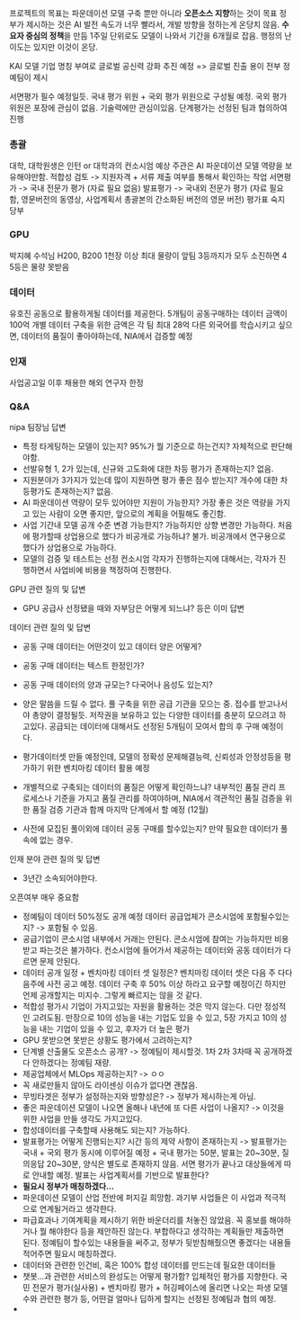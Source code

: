 프로젝트의 목표는 파운데이션 모델 구축 뿐만 아니라 **오픈소스 지향**하는 것이 목표
정부가 제시하는 것은 AI 발전 속도가 너무 빨라서, 개발 방향을 정하는게 온당치 않음. **수요자 중심의 정책**을 만듬
1주일 단위로도 모델이 나와서 기간을 6개월로 잡음. 행정의 난이도는 있지만 이것이 온당.

KAI 모델 기업 명칭 부여로 글로벌 공신력 강화 추진 예정 => 글로벌 진출 용이
전부 정예팀이 제시

서면평가 필수 예정일듯. 국내 평가 위원 + 국외 평가 위원으로 구성될 예정.
국외 평가 위원은 포장에 관심이 없음. 기술력에만 관심이있음.
단계평가는 선정된 팀과 협의하여 진행

### 총괄
대학, 대학원생은 인턴 or 대학과의 컨소시엄 예상
주관은 AI 파운데이션 모델 역량을 보유해야만함.
적합성 검토 -> 지원자격 + 서류 제출 여부를 통해서 확인하는 작업
서면평가 -> 국내 전문가 평가 (자료 필요 없음)
발표평가 -> 국내외 전문가 평가 (자료 필요함, 영문버전의 동영상, 사업계획서 총괄본의 간소화된 버전의 영문 버전)
평가표 숙지 당부

### GPU
박지혜 수석님
H200, B200 1천장 이상
최대 물량이 앞팀 3등까지가 모두 소진하면 4 5등은 물량 못받음

### 데이터
유호진 
공동으로 활용하게될 데이터를 제공한다.
5개팀이 공동구매하는 데이터 금액이 100억
개별 데이터 구축을 위한 금액은 각 팀 최대 28억
다른 외국어를 학습시키고 싶으면, 
데이터의 품질이 좋아야하는데, NIA에서 검증할 예정

### 인재
사업공고일 이후 채용한 해외 연구자 한정

### Q&A
nipa 팀장님 답변 
- 특정 타게팅하는 모델이 있는지? 95%가 뭘 기준으로 하는건지? 자체적으로 판단해야함.
- 선발유형 1, 2가 있는데, 신규와 고도화에 대한 차등 평가가 존재하는지? 없음.
- 지원분야가 3가지가 있는데 많이 지원하면 평가 좋은 점수 받는지? 개수에 대한 차등평가도 존재하는지? 없음.
- AI 파운데이션 역량이 모두 있어야만 지원이 가능한지? 가장 좋은 것은 역량을 가지고 있는 사람이 오면 좋지만, 앞으로의 계획을 어필해도 좋긴함.
- 사업 기간내 모델 공개 수준 변경 가능한지? 가능하지만 상향 변경만 가능하다. 처음에 평가할때 상업용으로 했다가 비공개로 가능하냐? 불가. 비공개에서 연구용으로했다가 상업용으로 가능하다.
- 모델의 검증 및 테스트는 선정 컨소시엄 각자가 진행하는지에 대해서는, 각자가 진행하면서 사업비에 비용을 책정하여 진행한다.

GPU 관련 질의 및 답변
- GPU 공급사 선정됐을 때와 자부담은 어떻게 되느냐? 등은 이미 답변

데이터 관련 질의 및 답변
- 공동 구매 데이터는 어떤것이 있고 데이터 양은 어떻게?
- 공동 구매 데이터는 텍스트 한정인가?
- 공동 구매 데이터의 양과 규모는? 다국어나 음성도 있는지?

- 양은 말씀을 드릴 수 없다. 풀 구축을 위한 공급 기관을 모으는 중. 접수를 받고나서야 총양이 결정될듯. 저작권을 보유하고 있는 다양한 데이터를 충분히 모으려고 하고있다. 공급되는 데이터에 대해서도 선정된 5개팀이 모여서 합의 후 구매 예정이다.
- 평가데이터셋 만들 예정인데, 모델의 정확성 문제해결능력, 신뢰성과 안정성등을 평가하기 위한 벤치마킹 데이터 활용 예정
- 개별적으로 구축되는 데이터의 품질은 어떻게 확인하느냐? 내부적인 품질 관리 프로세스나 기준을 가지고 품질 관리를 하여야하며, NIA에서 객관적인 품질 검증을 위한 품질 검증 기관과 함께 마지막 단계에서 할 예정 (12월)
- 사전에 모집된 풀이외에 데이터 공동 구매를 할수있는지? 만약 필요한 데이터가 풀속에 없는 경우.

인재 분야 관련 질의 및 답변
- 3년간 소속되어야한다.

오픈여부 매우 중요함
- 정예팀이 데이터 50%정도 공개 예정
데이터 공급업체가 콘소시엄에 포함될수있는지? -> 포함될 수 있음.
- 공급기업이 콘소시엄 내부에서 거래는 안된다. 콘소시엄에 참여는 가능하지만 비용받고 파는것은 불가하다.
컨소시엄에 들어가서 제공하는 데이터와 공동 데이터가 다르면 문제 안된다.
- 데이터 공개 일정 + 벤치마킹 데이터 셋 일정은? 벤치마킹 데이터 셋은 다음 주 다다음주에 사전 공고 예정. 데이터 구축 후 50% 이상 하라고 요구할 예정이긴 하지만 언제 공개할지는 미지수. 그렇게 빠르지는 않을 것 같다.
- 적합성 평가시 기업이 가지고있는 자원을 활용하는 것은 막지 않는다. 다만 정성적인 고려도됨. 만장으로 10의 성능을 내는 기업도 있을 수 있고, 5장 가지고 10의 성능을 내는 기업이 있을 수 있고, 후자가 더 높은 평가
- GPU 못받으면 못받은 상황도 평가에서 고려하는지?
- 단계별 산출물도 오픈소스 공개? -> 정예팀이 제시할것. 1차 2차 3차때 꼭 공개하겠다 안하겠다는 정예팀 재량.
- 제공업체에서 MLOps 제공하는지? -> ㅇㅇ
- 꼭 새로만들지 않아도 라이센싱 이슈가 없다면 괜찮음. 
- 무빙타겟은 정부가 설정하는지와 방향성은? -> 정부가 제시하는게 아님. 
- 좋은 파운데이션 모델이 나오면 올해나 내년에 또 다른 사업이 나올지?  -> 이것을 위한 사업을 만들 생각도 가지고있다.
- 합성데이터를 구축할때 사용해도 되는지? 가능하다.
- 발표평가는 어떻게 진행되는지? 시간 등의 제약 사항이 존재하는지 -> 발표평가는 국내 + 국외 평가 동시에 이루어질 예정 + 국내 평가는 50분, 발표는 20~30분, 질의응답 20~30분, 양식은 별도로 존재하지 않음. 서면 평가가 끝나고 대상들에게 따로 안내할 예정. 발표는 사업계획서를 기반으로 발표한다?
-  **필요시 정부가 매칭하겠다...**
- 파운데이션 모델이 산업 전반에 퍼지길 희망함. 과기부 사업들은 이 사업과 적극적으로 연계될거라고 생각한다.
- 파급효과나 기여계획을 제시하기 위한 바운더리를 처놓진 않았음. 꼭 홍보를 해야하거나 뭘 해야한다 등을 제안하진 않는다. 부합하다고 생각하는 계획들만 제출하면 된다. 정예팀이 할수있는 내용들을 써주고, 정부가 뒷받침해줬으면 좋겠다는 내용들 적어주면 필요시 매칭하겠다.
- 데이터와 관련한 인건비, 혹은 100% 합성 데이터를 만드는데 필요한 데이터들
- 챗봇...과 관련한 서비스의 완성도는 어떻게 평가함? 입체적인 평가를 지향한다. 국민 전문가 평가(실사용) + 벤치마킹 평가 + 허깅페이스에 올리면 나오는 파생 모델수와 관련한 평가 등, 어떤걸 얼마나 딥하게 할지는 선정된 정예팀과 협의 예정.
- 